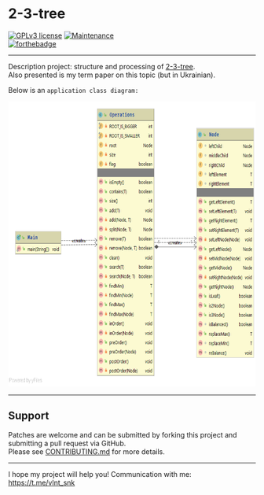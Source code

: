 # 2-3-tree

 [![GPLv3 license](https://img.shields.io/badge/License-GPLv3-blue.svg)](http://perso.crans.org/besson/LICENSE.html)
 [![Maintenance](https://img.shields.io/badge/Maintained%3F-no-red.svg)](https://GitHub.com/Naereen/StrapDown.js/graphs/commit-activity)  
 [![forthebadge](https://forthebadge.com/images/badges/made-with-java.svg)](https://forthebadge.com)
 
 ---
 
Description project: structure and processing of [2-3-tree](https://en.wikipedia.org/wiki/2–3_tree).  
Also presented is my term paper on this topic (but in Ukrainian). 
  
Below is an `application class diagram:`
<p align="center">
  <img width="680px" height="580px" alt="Application class diagram" title="Application class diagram" 
        src="https://github.com/SValentyn/2-3-tree/blob/master/diagram.png">
</p>
  
--- 
  
## Support

Patches are welcome and can be submitted by forking this project and submitting a pull request via GitHub.  
Please see [CONTRIBUTING.md](../master/CONTRIBUTING.md) for more details.

---  

I hope my project will help you! Communication with me: https://t.me/vlnt_snk
